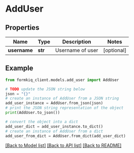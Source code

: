 # AddUser


## Properties

Name | Type | Description | Notes
------------ | ------------- | ------------- | -------------
**username** | **str** | Username of user | [optional] 

## Example

```python
from formkiq_client.models.add_user import AddUser

# TODO update the JSON string below
json = "{}"
# create an instance of AddUser from a JSON string
add_user_instance = AddUser.from_json(json)
# print the JSON string representation of the object
print(AddUser.to_json())

# convert the object into a dict
add_user_dict = add_user_instance.to_dict()
# create an instance of AddUser from a dict
add_user_from_dict = AddUser.from_dict(add_user_dict)
```
[[Back to Model list]](../README.md#documentation-for-models) [[Back to API list]](../README.md#documentation-for-api-endpoints) [[Back to README]](../README.md)



